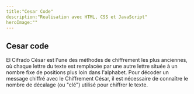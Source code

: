 ```yaml
---
title:"Cesar Code"
description:"Realisation avec HTML, CSS et JavaScript"
heroImage:""
---
```

## Cesar code
El Cifrado César est l'une des méthodes de chiffrement les plus anciennes, où chaque lettre du texte est remplacée par une autre lettre située à un nombre fixe de positions plus loin dans l'alphabet. Pour décoder un message chiffré avec le Chiffrement César, il est nécessaire de connaître le nombre de décalage (ou "clé") utilisé pour chiffrer le texte.